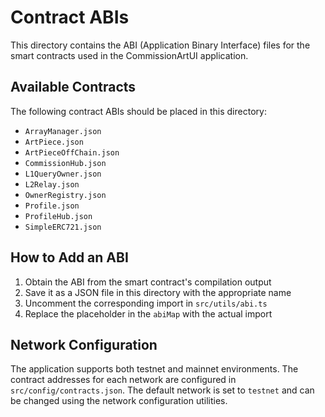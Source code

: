 # Contract ABIs

This directory contains the ABI (Application Binary Interface) files for the smart contracts used in the CommissionArtUI application.

## Available Contracts

The following contract ABIs should be placed in this directory:

- `ArrayManager.json`
- `ArtPiece.json`
- `ArtPieceOffChain.json`
- `CommissionHub.json`
- `L1QueryOwner.json`
- `L2Relay.json`
- `OwnerRegistry.json`
- `Profile.json`
- `ProfileHub.json`
- `SimpleERC721.json`

## How to Add an ABI

1. Obtain the ABI from the smart contract's compilation output
2. Save it as a JSON file in this directory with the appropriate name
3. Uncomment the corresponding import in `src/utils/abi.ts`
4. Replace the placeholder in the `abiMap` with the actual import

## Network Configuration

The application supports both testnet and mainnet environments. The contract addresses for each network are configured in `src/config/contracts.json`. The default network is set to `testnet` and can be changed using the network configuration utilities. 